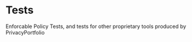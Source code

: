 # Tests
Enforcable Policy Tests, and tests for other proprietary tools produced by PrivacyPortfolio 
